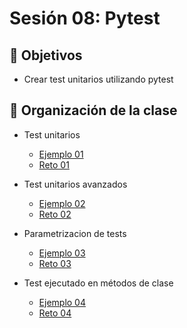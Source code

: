 # Sesión 08: Pytest

## :dart: Objetivos

- Crear test unitarios utilizando pytest

## 📂 Organización de la clase

- Test unitarios

	- [Ejemplo 01](Ejemplo-01)
	- [Reto 01](Reto-01)


- Test unitarios avanzados

	- [Ejemplo 02](Ejemplo-02)
	- [Reto 02](Reto-02)

- Parametrizacion de tests
	- [Ejemplo 03](Ejemplo-03)
	- [Reto 03](Reto-03)

- Test ejecutado en métodos de clase

	- [Ejemplo 04](Ejemplo-04)
	- [Reto 04](Reto-04)

